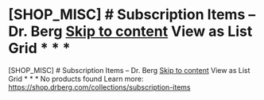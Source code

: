 # [SHOP_MISC] # Subscription Items – Dr. Berg [Skip to content](#main-content) View as List Grid * * *

[SHOP_MISC] # Subscription Items – Dr. Berg [Skip to content](#main-content) View as List Grid * * * No products found
Learn more: https://shop.drberg.com/collections/subscription-items
